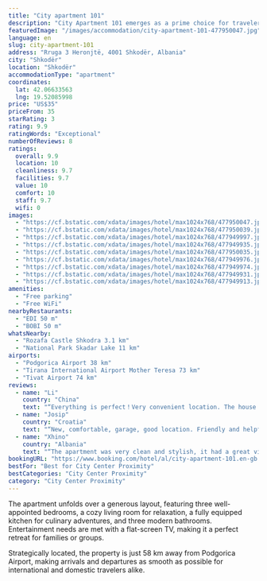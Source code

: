```yaml
---
title: "City apartment 101"
description: "City Apartment 101 emerges as a prime choice for travelers seeking comfort and convenience in Shkodër."
featuredImage: "/images/accommodation/city-apartment-101-477950047.jpg"
language: en
slug: city-apartment-101
address: "Rruga 3 Heronjtë, 4001 Shkodër, Albania"
city: "Shkodër"
location: "Shkodër"
accommodationType: "apartment"
coordinates:
  lat: 42.06633563
  lng: 19.52085998
price: "US$35"
priceFrom: 35
starRating: 3
rating: 9.9
ratingWords: "Exceptional"
numberOfReviews: 8
ratings:
  overall: 9.9
  location: 10
  cleanliness: 9.7
  facilities: 9.7
  value: 10
  comfort: 10
  staff: 9.7
  wifi: 0
images:
  - "https://cf.bstatic.com/xdata/images/hotel/max1024x768/477950047.jpg?k=18eaf94c5825c24b69261bc03357aa54beec7de824267211e3c3ade1d9a6aac3&o=&hp=1"
  - "https://cf.bstatic.com/xdata/images/hotel/max1024x768/477950039.jpg?k=5271a9eb30bdd5b47dd9af4180cefcfa0b6ba4e2d7ac124e3e332f80bac000bb&o=&hp=1"
  - "https://cf.bstatic.com/xdata/images/hotel/max1024x768/477949997.jpg?k=276e0bab56f936c03bb000adf6501ddef44f738567d6d4bb6948da21c321a3ac&o=&hp=1"
  - "https://cf.bstatic.com/xdata/images/hotel/max1024x768/477949935.jpg?k=9160934ba644cee20b548c21f6a0591594d49bb367943ac688ee3f76ad21058d&o=&hp=1"
  - "https://cf.bstatic.com/xdata/images/hotel/max1024x768/477950035.jpg?k=212111b266b149d88527e131beddb6d65106f5d4a9b7b8e0d052e6e23ce4bf39&o=&hp=1"
  - "https://cf.bstatic.com/xdata/images/hotel/max1024x768/477949976.jpg?k=379b3f888418afe5d60e246fa1c61bed482da5d7284c009f7308446a0875cbc4&o=&hp=1"
  - "https://cf.bstatic.com/xdata/images/hotel/max1024x768/477949974.jpg?k=64b4525b9bf603865eefa982001c659387e022bf72c85b67c88d78b783b6f6df&o=&hp=1"
  - "https://cf.bstatic.com/xdata/images/hotel/max1024x768/477949931.jpg?k=ff0afe020fa4809fcf4aefe2d9ec3838a2f8bb767cefa4903685ea7e4d2dfbf4&o=&hp=1"
  - "https://cf.bstatic.com/xdata/images/hotel/max1024x768/477949913.jpg?k=dd5be5ebd39ecc138749bd171abf21800c479be145be4221415630d3db180660&o=&hp=1"
amenities:
  - "Free parking"
  - "Free WiFi"
nearbyRestaurants:
  - "EDI 50 m"
  - "BOBI 50 m"
whatsNearby:
  - "Rozafa Castle Shkodra 3.1 km"
  - "National Park Skadar Lake 11 km"
airports:
  - "Podgorica Airport 38 km"
  - "Tirana International Airport Mother Teresa 73 km"
  - "Tivat Airport 74 km"
reviews:
  - name: "Li"
    country: "China"
    text: "“Everything is perfect！Very convenient location. The house is clean and new. The host is friendly and helpful.”"
  - name: "Josip"
    country: "Croatia"
    text: "“New, comfortable, garage, good location. Friendly and helpful staff. Good value for your money. To recommend.”"
  - name: "Xhino"
    country: "Albania"
    text: "“The apartment was very clean and stylish, it had a great view of the city. Also everything was provided(fully equipped kitchen, clothing iron and hair dryer, and a smart tv). Nothing was more than a 15min walk away(especially the popular cocktail...”"
bookingURL: "https://www.booking.com/hotel/al/city-apartment-101.en-gb.html?aid=8035640"
bestFor: "Best for City Center Proximity"
bestCategories: "City Center Proximity"
category: "City Center Proximity"
---
```


The apartment unfolds over a generous layout, featuring three well-appointed bedrooms, a cozy living room for relaxation, a fully equipped kitchen for culinary adventures, and three modern bathrooms. Entertainment needs are met with a flat-screen TV, making it a perfect retreat for families or groups.

Strategically located, the property is just 58 km away from Podgorica Airport, making arrivals and departures as smooth as possible for international and domestic travelers alike.